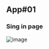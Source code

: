 ## App#01
### Sing in page
![image](https://github.com/mousiou/Web-dev/assets/images/Screenshot.jpg)
